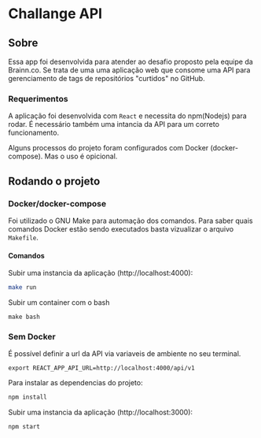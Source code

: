# Challange API

## Sobre
Essa app foi desenvolvida para atender ao desafio proposto pela equipe da
Brainn.co. Se trata de uma uma aplicação web que consome uma API para
gerenciamento de tags de repositórios "curtidos" no GitHub.

### Requerimentos
A aplicação foi desenvolvida com `React` e necessita do npm(Nodejs) para rodar.
É necessário também uma intancia da API para um correto funcionamento.

Alguns processos do projeto foram configurados com Docker (docker-compose). Mas
o uso é opicional.

## Rodando o projeto

### Docker/docker-compose
Foi utilizado o GNU Make para automação dos comandos. Para saber quais comandos
Docker estão sendo executados basta vizualizar o arquivo `Makefile`.

#### Comandos
Subir uma instancia da aplicação (http://localhost:4000):
```sh
make run
```

Subir um container com o bash
```
make bash
```

### Sem Docker
É possível definir a url da API via variaveis de ambiente no seu terminal.

```
export REACT_APP_API_URL=http://localhost:4000/api/v1
```

Para instalar as dependencias do projeto:
```sh
npm install
```

Subir uma instancia da aplicação (http://localhost:3000):
```sh
npm start
```
